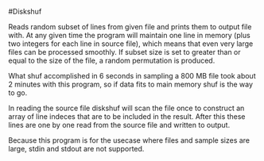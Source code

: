 #Diskshuf

Reads random subset of lines from given file and prints them to output file with. At any given time the program will maintain one line in memory (plus two integers for each line in source file), which means that even very large files can be processed smoothly. If subset size is set to greater than or equal to the size of the file, a random permutation is produced.

What shuf accomplished in 6 seconds in sampling a 800 MB file took about 2 minutes with this program, so if data fits to main memory shuf is the way to go.

In reading the source file diskshuf will scan the file once to construct an array of line indeces that are to be included in the result. After this these lines are one by one read from the source file and written to output.

Because this program is for the usecase where files and sample sizes are large, stdin and stdout are not supported.
